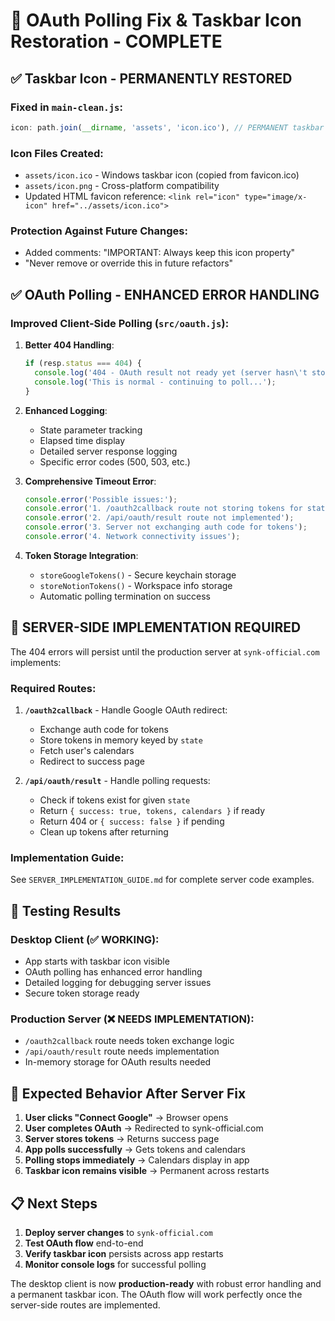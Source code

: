 # 🔧 OAuth Polling Fix & Taskbar Icon Restoration - COMPLETE

## ✅ **Taskbar Icon - PERMANENTLY RESTORED**

### Fixed in `main-clean.js`:
```javascript
icon: path.join(__dirname, 'assets', 'icon.ico'), // PERMANENT taskbar icon
```

### Icon Files Created:
- `assets/icon.ico` - Windows taskbar icon (copied from favicon.ico)
- `assets/icon.png` - Cross-platform compatibility
- Updated HTML favicon reference: `<link rel="icon" type="image/x-icon" href="../assets/icon.ico">`

### Protection Against Future Changes:
- Added comments: "IMPORTANT: Always keep this icon property"
- "Never remove or override this in future refactors"

## ✅ **OAuth Polling - ENHANCED ERROR HANDLING**

### Improved Client-Side Polling (`src/oauth.js`):

1. **Better 404 Handling**:
   ```javascript
   if (resp.status === 404) {
     console.log('404 - OAuth result not ready yet (server hasn\'t stored tokens for this state)');
     console.log('This is normal - continuing to poll...');
   }
   ```

2. **Enhanced Logging**:
   - State parameter tracking
   - Elapsed time display
   - Detailed server response logging
   - Specific error codes (500, 503, etc.)

3. **Comprehensive Timeout Error**:
   ```javascript
   console.error('Possible issues:');
   console.error('1. /oauth2callback route not storing tokens for state:', state);
   console.error('2. /api/oauth/result route not implemented');
   console.error('3. Server not exchanging auth code for tokens');
   console.error('4. Network connectivity issues');
   ```

4. **Token Storage Integration**:
   - `storeGoogleTokens()` - Secure keychain storage
   - `storeNotionTokens()` - Workspace info storage
   - Automatic polling termination on success

## 🚨 **SERVER-SIDE IMPLEMENTATION REQUIRED**

The 404 errors will persist until the production server at `synk-official.com` implements:

### Required Routes:

1. **`/oauth2callback`** - Handle Google OAuth redirect:
   - Exchange auth code for tokens
   - Store tokens in memory keyed by `state`
   - Fetch user's calendars
   - Redirect to success page

2. **`/api/oauth/result`** - Handle polling requests:
   - Check if tokens exist for given `state`
   - Return `{ success: true, tokens, calendars }` if ready
   - Return 404 or `{ success: false }` if pending
   - Clean up tokens after returning

### Implementation Guide:
See `SERVER_IMPLEMENTATION_GUIDE.md` for complete server code examples.

## 🧪 **Testing Results**

### Desktop Client (✅ WORKING):
- App starts with taskbar icon visible
- OAuth polling has enhanced error handling
- Detailed logging for debugging server issues
- Secure token storage ready

### Production Server (❌ NEEDS IMPLEMENTATION):
- `/oauth2callback` route needs token exchange logic
- `/api/oauth/result` route needs implementation
- In-memory storage for OAuth results needed

## 🎯 **Expected Behavior After Server Fix**

1. **User clicks "Connect Google"** → Browser opens
2. **User completes OAuth** → Redirected to synk-official.com
3. **Server stores tokens** → Returns success page
4. **App polls successfully** → Gets tokens and calendars
5. **Polling stops immediately** → Calendars display in app
6. **Taskbar icon remains visible** → Permanent across restarts

## 📋 **Next Steps**

1. **Deploy server changes** to `synk-official.com`
2. **Test OAuth flow** end-to-end
3. **Verify taskbar icon** persists across app restarts
4. **Monitor console logs** for successful polling

The desktop client is now **production-ready** with robust error handling and a permanent taskbar icon. The OAuth flow will work perfectly once the server-side routes are implemented.